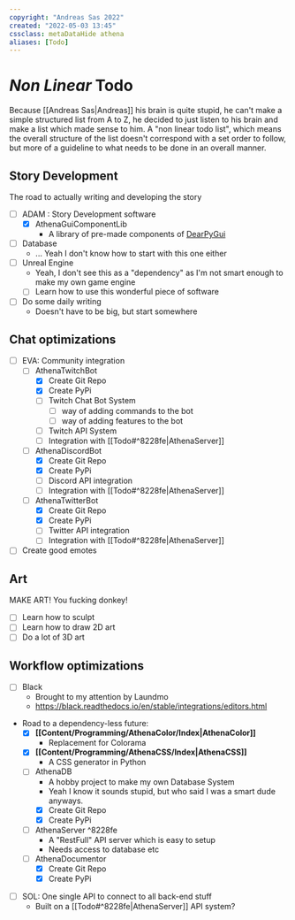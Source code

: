 ```yaml
---
copyright: "Andreas Sas 2022"
created: "2022-05-03 13:45"
cssclass: metaDataHide athena
aliases: [Todo]
---
```


# *Non Linear* Todo
Because [[Andreas Sas|Andreas]] his brain is quite stupid, he can't make a simple structured list from A to Z, he decided to just listen to his brain and make a list which made sense to him. A "non linear todo list", which means the overall structure of the list doesn't correspond with a set order to follow, but more of a guideline to what needs to be done in an overall manner.

## Story Development
The road to actually writing and developing the story
- [ ] ADAM : Story Development software
    - [x] <span class="todo_project">AthenaGuiComponentLib</span>
        - A library of pre-made components of [DearPyGui](https://github.com/hoffstadt/DearPyGui)
- [ ] Database
    - ... Yeah I don't know how to start with this one either
- [ ] Unreal Engine
    - Yeah, I don't see this as a "dependency" as I'm not smart enough to make my own game engine
    - [ ] Learn how to use this wonderful piece of software
- [ ] Do some daily writing
    - Doesn't have to be big, but start somewhere

## Chat optimizations
- [ ] EVA: Community integration
    - [ ] <span class="todo_project">AthenaTwitchBot</span>
        -  [x] Create Git Repo
        -  [x] Create PyPi 
        - [ ] Twitch Chat Bot System
            -  [ ] way of adding commands to the bot
            -  [ ] way of adding features to the bot
        - [ ] Twitch API System
        - [ ] Integration with [[Todo#^8228fe|AthenaServer]]
    - [ ] <span class="todo_project">AthenaDiscordBot</span>
        -  [x] Create Git Repo
        -  [x] Create PyPi 
        - [ ] Discord API integration
        - [ ] Integration with [[Todo#^8228fe|AthenaServer]]
    - [ ] <span class="todo_project">AthenaTwitterBot</span>
        -  [x] Create Git Repo
        -  [x] Create PyPi 
        - [ ] Twitter API integration
        - [ ] Integration with [[Todo#^8228fe|AthenaServer]]
- [ ] Create good emotes

## Art
MAKE ART! You fucking donkey!
- [ ] Learn how to sculpt
- [ ] Learn how to draw 2D art
- [ ] Do a lot of 3D art

## Workflow optimizations
- [ ] Black
    - Brought to my attention by Laundmo
    -  https://black.readthedocs.io/en/stable/integrations/editors.html
-  Road to a dependency-less future:
    -  [x] **[[Content/Programming/AthenaColor/Index|AthenaColor]]**
        -  Replacement for Colorama
    -  [x] **[[Content/Programming/AthenaCSS/Index|AthenaCSS]]**
        -  A CSS generator in Python
    -  [ ] <span class="todo_project">AthenaDB</span> 
        -  A hobby project to make my own Database System
        -  Yeah I know it sounds stupid, but who said I was a smart dude anyways.
        -  [x] Create Git Repo
        -  [x] Create PyPi 
    -  [ ] <span class="todo_project">AthenaServer</span> ^8228fe
        -  A "RestFull" API server which is easy to setup
        -  Needs access to database etc
    -  [ ] <span class="todo_project">AthenaDocumentor</span>
        -  [x] Create Git Repo
        -  [x] Create PyPi 
-  [ ] SOL: One single API to connect to all back-end stuff
    -  Built on a [[Todo#^8228fe|AthenaServer]] API system?